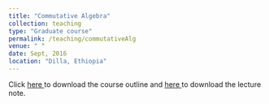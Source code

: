 ```yaml
---
title: "Commutative Algebra"
collection: teaching
type: "Graduate course"
permalink: /teaching/commutativeAlg
venue: " "
date: Sept, 2016
location: "Dilla, Ethiopia"
---
```



Click <a href="https://dkboku.github.io/files/Commutativealgebra.pdf"> here </a> to download the course outline and <a href="https://dkboku.github.io/files/chapter1.pdf"> here </a>  to download the lecture note. 
